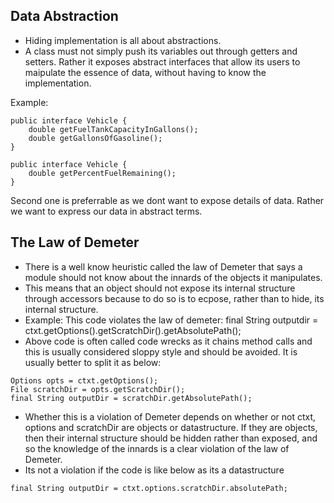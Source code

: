 ## Data Abstraction
* Hiding implementation is all about abstractions.
* A class must not simply push its variables out through getters and setters. Rather it exposes abstract interfaces that allow its users to maipulate the essence of data, 
without having to know the implementation.

Example:
```
public interface Vehicle {
	double getFuelTankCapacityInGallons();
	double getGallonsOfGasoline();
}
```
```
public interface Vehicle {
	double getPercentFuelRemaining();
}
```

Second one is preferrable as we dont want to expose details of data. Rather we want to express our data in abstract terms.

## The Law of Demeter
* There is a well know heuristic called the law of Demeter that says a module should not know about the innards of the objects it manipulates.
* This means that an object should not expose its internal structure through accessors because to do so is to ecpose, rather than to hide, its internal structure.
* Example: This code violates the law of demeter: final String outputdir = ctxt.getOptions().getScratchDir().getAbsolutePath();
* Above code is often called code wrecks as it chains method calls and this is usually considered sloppy style and should be avoided. It is usually better to split it as below:

```
Options opts = ctxt.getOptions();
File scratchDir = opts.getScratchDir();
final String outputDir = scratchDir.getAbsolutePath();
```
* Whether this is a violation of Demeter depends on whether or not ctxt, options and scratchDir are objects or datastructure. If they are objects, then their internal structure should be hidden rather than exposed, and so the knowledge of the innards is a clear violation of the law of Demeter.
* Its not a violation if the code is like below as its a datastructure

```
final String outputDir = ctxt.options.scratchDir.absolutePath;
```
